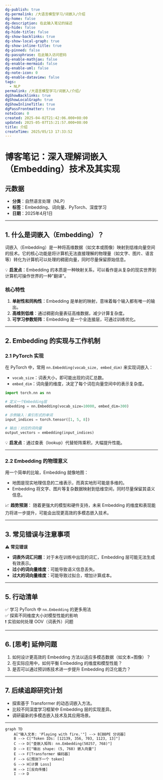 ```yaml
---
dg-publish: true
dg-permalink: /大语言模型学习/词嵌入/介绍
dg-home: false
dg-description: 在此输入笔记的描述
dg-hide: false
dg-hide-title: false
dg-show-backlinks: true
dg-show-local-graph: true
dg-show-inline-title: true
dg-pinned: false
dg-passphrase: 在此输入访问密码
dg-enable-mathjax: false
dg-enable-mermaid: false
dg-enable-uml: false
dg-note-icon: 0
dg-enable-dataview: false
tags:
  - NLP
permalink: /大语言模型学习/词嵌入/介绍/
dgShowBacklinks: true
dgShowLocalGraph: true
dgShowInlineTitle: true
dgPassFrontmatter: true
noteIcon: 0
created: 2025-04-02T21:42:06.000+08:00
updated: 2025-05-07T15:21:57.000+08:00
title: 介绍
createTime: 2025/05/13 17:33:52
---
```




# 博客笔记：深入理解词嵌入（Embedding）技术及其实现

## 元数据
- **分类**：自然语言处理（NLP）
- **标签**：Embedding、词向量、PyTorch、深度学习
- **日期**：2025年4月1日  

---


## 1. 什么是词嵌入（Embedding）？
词嵌入（Embedding）是一种将高维数据（如文本或图像）映射到低维向量空间的技术。它的核心功能是将计算机无法直接理解的物理量（如文字、图片、语言等）转化为计算机可以处理的稠密向量，同时尽量保留原始信息。

💡 **启发点**：Embedding 的本质是一种映射关系，可以看作是从复杂的现实世界到计算机可操作世界的一种"翻译"。

### 核心特性
1. **单射性和同构性**：Embedding 是单射的映射，意味着每个输入都有唯一的输出。
2. **高维到低维**：通过稠密向量表征高维数据，减少计算复杂度。
3. **可学习参数矩阵**：Embedding 是一个全连接层，可通过训练优化。

---


## 2. Embedding 的实现与工作机制

### 2.1 PyTorch 实现
在 PyTorch 中，常用 `nn.Embedding(vocab_size, embed_dim)` 来实现词嵌入：
- `vocab_size`：词表大小，即可能出现的词汇总数。
- `embed_dim`：词向量的维度，决定了每个词在向量空间中的表示复杂度。

```python
import torch.nn as nn

# 定义一个Embedding层
embedding = nn.Embedding(vocab_size=10000, embed_dim=300)

# 示例输入：索引形式的单词
input_indices = torch.tensor([1, 5, 8])

# 输出：对应的词向量
output_vectors = embedding(input_indices)
```

💡 **启发点**：通过查表（lookup）代替矩阵乘积，大幅提升性能。

---


### 2.2 Embedding 的物理意义
用一个简单的比喻，Embedding 就像地图：
- 地图是现实地理信息的二维表示，而真实地形可能是多维的。
- Embedding 将文字、图片等复杂数据映射到低维空间，同时尽量保留其语义信息。

📈 **趋势预测**：
随着更强大的模型和硬件支持，未来 Embedding 的维度和表现能力将进一步提升，可能会出现更高效的多模态嵌入技术。

---


## 3. 常见错误与注意事项
⚠️ **常见错误**
- **词表外词汇问题**：对于未在训练中出现的词汇，Embedding 层可能无法生成有效表示。
- **过小的词向量维度**：可能导致语义信息丢失。
- **过大的词向量维度**：可能导致过拟合，增加计算成本。


---


## 5. 行动清单
✅ 学习 PyTorch 中 `nn.Embedding` 的更多用法  
✅ 探索不同维度大小对模型性能的影响  
❗️ 实验如何处理 OOV（词表外）问题  

---


## 6. [思考] 延伸问题
1. 如何设计更高效的 Embedding 方法以适应多模态数据（如文本+图像）？
2. 在实际应用中，如何平衡 Embedding 的维度和模型性能？
3. 是否可以通过预训练技术进一步提升 Embedding 的泛化能力？

---


## 7. 后续追踪研究计划
- 探索基于 Transformer 的动态词嵌入方法。
- 比较不同深度学习框架中 Embedding 层的实现差异。
- 调研最新的多模态嵌入技术及其应用场景。

---

>

```mermaid
graph TD
    A["输入文本: 'Playing with fire.'"] --> B[BBPE 分词器]
    B --> C["Token IDs: [12139, 356, 703, 1123, 13]"]
    C --> D["查嵌入矩阵: nn.Embedding(50257, 768)"]
    D --> E["输出 shape: (5, 768) 嵌入向量"]
    E --> F[Transformer 编码器]
    F --> G[预测下一个 token]
    G --> H[计算 Loss]
    H --> I[反向传播]
    I --> D

```
